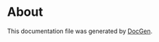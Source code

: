 # About

This documentation file was generated by [DocGen](https://github.com/Duet3D/DuetSoftwareFramework/tree/v3.3-dev/src/DocGen).